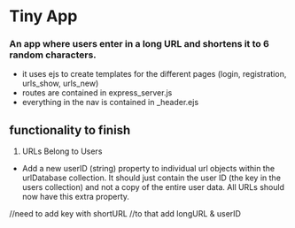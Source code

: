 # Tiny App
  ### An app where users enter in a long URL and shortens it to 6 random characters.

  - it uses ejs to create templates for the different pages (login, registration, urls_show, urls_new)
  - routes are contained in express_server.js
  - everything in the nav is contained in _header.ejs


## functionality to finish

1. URLs Belong to Users
- Add a new userID (string) property to individual url objects within the urlDatabase collection. It should just contain the user ID (the key in the users collection) and not a copy of the entire user data. All URLs should now have this extra property. 

//need to add key with shortURL
//to that add longURL & userID